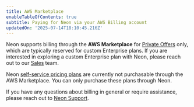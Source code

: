 ```yaml
---
title: AWS Marketplace
enableTableOfContents: true
subtitle: Paying for Neon via your AWS Billing account
updatedOn: '2025-07-14T18:10:45.216Z'
---
```


Neon supports billing through the **AWS Marketplace** for [Private Offers](https://aws.amazon.com/marketplace/partners/private-offers/) only, which are typically reserved for custom Enterprise plans. If you are interested in exploring a custom Enterprise plan with Neon, please reach out to our [Sales](/contact-sales) team.

Neon [self-service pricing plans](/pricing) are currently not purchasable through the AWS Marketplace. You can only purchase these plans through Neon.

If you have any questions about billing in general or require assistance, please reach out to [Neon Support](https://console.neon.tech/app/projects?modal=support).
